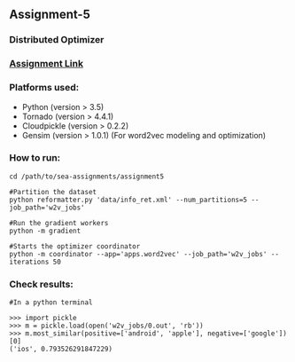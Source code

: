 ## Assignment-5
### Distributed Optimizer

### [Assignment Link](http://cs.nyu.edu/courses/spring17/CSCI-GA.3033-006/assignment5.html)

### Platforms used:
* Python (version > 3.5)
* Tornado (version > 4.4.1)
* Cloudpickle (version > 0.2.2)
* Gensim (version > 1.0.1) (For word2vec modeling and optimization)

### How to run:
~~~~
cd /path/to/sea-assignments/assignment5

#Partition the dataset
python reformatter.py 'data/info_ret.xml' --num_partitions=5 --job_path='w2v_jobs'

#Run the gradient workers
python -m gradient

#Starts the optimizer coordinator
python -m coordinator --app='apps.word2vec' --job_path='w2v_jobs' --iterations 50
~~~~

### Check results:
~~~~
#In a python terminal

>>> import pickle
>>> m = pickle.load(open('w2v_jobs/0.out', 'rb'))
>>> m.most_similar(positive=['android', 'apple'], negative=['google'])[0]
('ios', 0.793526291847229)
~~~~